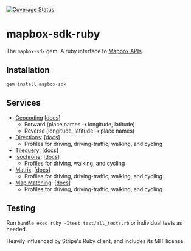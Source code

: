 [![Coverage Status](https://coveralls.io/repos/github/mapbox/mapbox-sdk-rb/badge.svg?branch=master)](https://coveralls.io/github/mapbox/mapbox-sdk-rb?branch=master)

# mapbox-sdk-ruby

The `mapbox-sdk` gem. A ruby interface to [Mapbox APIs](https://www.mapbox.com/developers/api/).

## Installation

```
gem install mapbox-sdk
```

## Services

* [Geocoding](https://www.mapbox.com/api-documentation/search/#geocoding) [[docs](https://github.com/mapbox/mapbox-sdk-rb/blob/master/docs/geocoding.md)]
  * Forward (place names ⇢  longitude, latitude)
  * Reverse (longitude, latitude ⇢ place names)
* [Directions](https://www.mapbox.com/api-documentation/navigation/#directions): [[docs](https://github.com/mapbox/mapbox-sdk-rb/blob/master/docs/directions.md)]
  * Profiles for driving, driving-traffic, walking, and cycling
* [Tilequery](https://www.mapbox.com/api-documentation/maps/#tilequery): [[docs](https://github.com/mapbox/mapbox-sdk-rb/blob/master/docs/tilequery.md)]
* [Isochrone](https://www.mapbox.com/api-documentation/navigation/#isochrone): [[docs](https://github.com/mapbox/mapbox-sdk-rb/blob/master/docs/isochrone.md)]
  * Profiles for driving, walking, and cycling
* [Matrix](https://www.mapbox.com/api-documentation/navigation/#matrix): [[docs](https://github.com/mapbox/mapbox-sdk-rb/blob/master/docs/matrix.md)]
  * Profiles for driving, driving-traffic, walking, and cycling
* [Map Matching](https://www.mapbox.com/api-documentation/navigation/#map-matching): [[docs](https://github.com/mapbox/mapbox-sdk-rb/blob/master/docs/mapmatching.md)]
  * Profiles for driving, driving-traffic, walking, and cycling

## Testing

Run `bundle exec ruby -Itest test/all_tests.rb` or individual tests as needed.

Heavily influenced by Stripe's Ruby client, and includes its MIT license.
